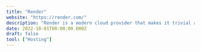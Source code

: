 ```yaml
---
title: "Render"
website: "https://render.com/"
description: "Render is a modern cloud provider that makes it trivial and instant to deploy your code in production. You can deploy anything on Render, from simple static sites and cron jobs to databases and Dockerized private services."
date: 2022-10-01T00:00:00.000Z
draft: false
tool: ["Hosting"]
---
```

